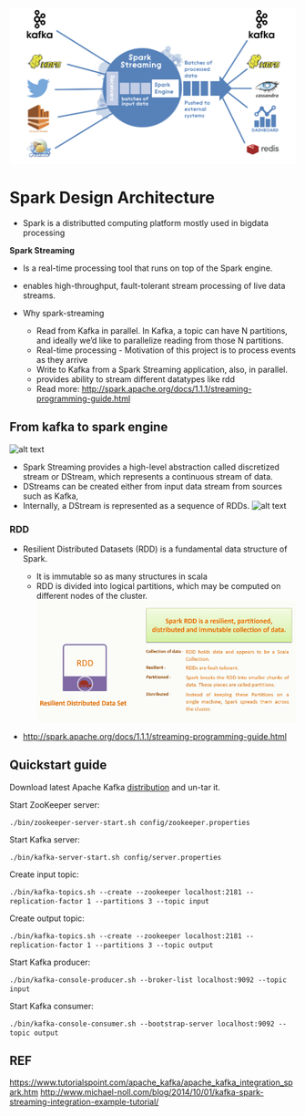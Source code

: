 ![alt text](pics/microbatch.png)

# Spark Design Architecture
- Spark is a distributted computing platform mostly used in bigdata processing

**Spark Streaming** 
- Is a real-time processing tool that runs on top of the Spark engine.
- enables high-throughput, fault-tolerant stream processing of live data streams. 
- Why spark-streaming
    
    - Read from Kafka in parallel. In Kafka, a topic can have N partitions, and ideally we’d like to parallelize reading from those N partitions.
    - Real-time processing - Motivation of this project is to process events as they arrive
    - Write to Kafka from a Spark Streaming application, also, in parallel.
    - provides ability to stream different datatypes like rdd
    - Read more: http://spark.apache.org/docs/1.1.1/streaming-programming-guide.html
    
    

    
## From kafka to spark engine
![alt text](http://spark.apache.org/docs/1.1.1/img/streaming-flow.png)

- Spark Streaming provides a high-level abstraction called discretized stream or DStream,
which represents a continuous stream of data. 
- DStreams can be created either from input data stream from sources such as Kafka,
- Internally, a DStream is represented as a sequence of RDDs.
![alt text](http://spark.apache.org/docs/1.1.1/img/streaming-dstream.png)

### RDD 
- Resilient Distributed Datasets (RDD) is a fundamental data structure of Spark. 
    - It is  immutable so as many structures in scala
    - RDD is divided into logical partitions, which may be computed on different nodes of the cluster.
 ![alt text](pics/rdd.PNG)  

- http://spark.apache.org/docs/1.1.1/streaming-programming-guide.html
## Quickstart guide
Download latest Apache Kafka [distribution](http://kafka.apache.org/downloads.html) and un-tar it. 

Start ZooKeeper server:

    ./bin/zookeeper-server-start.sh config/zookeeper.properties

Start Kafka server:

    ./bin/kafka-server-start.sh config/server.properties

Create input topic:

    ./bin/kafka-topics.sh --create --zookeeper localhost:2181 --replication-factor 1 --partitions 3 --topic input

Create output topic:

    ./bin/kafka-topics.sh --create --zookeeper localhost:2181 --replication-factor 1 --partitions 3 --topic output

Start Kafka producer:

    ./bin/kafka-console-producer.sh --broker-list localhost:9092 --topic input

Start Kafka consumer:

    ./bin/kafka-console-consumer.sh --bootstrap-server localhost:9092 --topic output
    


## REF
https://www.tutorialspoint.com/apache_kafka/apache_kafka_integration_spark.htm
http://www.michael-noll.com/blog/2014/10/01/kafka-spark-streaming-integration-example-tutorial/
    
    